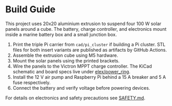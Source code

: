 # Build Guide

This project uses 20x20 aluminium extrusion to suspend four 100 W solar panels around a cube.
The battery, charge controller, and electronics mount inside a marine battery box and a small
junction box.

1. Print the triple Pi carrier from `cad/pi_cluster` if building a Pi cluster. STL files for both
   insert variants are published as artifacts by GitHub Actions.
2. Assemble the extrusion cube using M5 hardware.
3. Mount the solar panels using the printed brackets.
4. Wire the panels to the Victron MPPT charge controller. The KiCad schematic and board specs
   live under [elex/power_ring](../elex/power_ring/).
5. Install the 12 V air pump and Raspberry Pi behind a 15 A breaker and 5 A fuse respectively.
6. Connect the battery and verify voltage before powering devices.

For details on electronics and safety precautions see [SAFETY.md](SAFETY.md).
